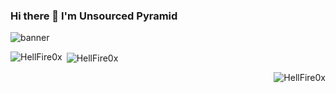 ### Hi there 👋 I'm Unsourced Pyramid

![banner](https://cdn.discordapp.com/attachments/659078609537073155/756309797950718053/v3rmbanner.png)


<p><img align="left" src="https://github-readme-stats.vercel.app/api/top-langs/?username=HellFire0x&layout=compact" alt="HellFire0x" /></p>
<p>&nbsp;<img align="center" src="https://github-readme-stats.vercel.app/api?username=HellFire0x&show_icons=true" alt="HellFire0x" /></p>
<p>&nbsp;<img align="right" src="https://github-readme-stats.vercel.app/api/pin/?username=HellFire0x&repo=Roblox-Game-Info-Gather" alt="HellFire0x" /></p>

<!--
**HellFire0x/HellFire0x** is a ✨ _special_ ✨ repository because its `README.md` (this file) appears on your GitHub profile.
- 🔭 I’m currently Working on HellFire Exploit
- 🌱 I’m currently Learning people
- 📫 How to reach me: Come to hell
- ⚡ Fun fact: Forged in hell
-->
